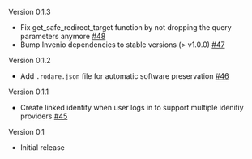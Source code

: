 Version 0.1.3

- Fix get_safe_redirect_target function by not dropping the query parameters anymore [#48](https://github.com/tobiasfrust/shibboleth-authenticator/pull/48)
- Bump Invenio dependencies to stable versions (> v1.0.0) [#47](https://github.com/tobiasfrust/shibboleth-authenticator/pull/47)

Version 0.1.2

- Add `.rodare.json` file for automatic software preservation [#46](https://github.com/tobiasfrust/shibboleth-authenticator/pull/46)

Version 0.1.1

- Create linked identity when user logs in to support multiple idenitiy providers [#45](https://github.com/tobiasfrust/shibboleth-authenticator/pull/45)

Version 0.1

- Initial release
